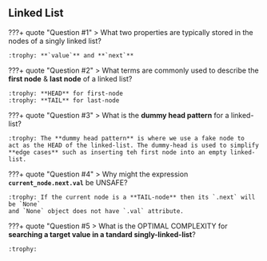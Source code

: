 ## Linked List

???+ quote "Question #1"
    > What two properties are typically stored in the nodes of a singly linked list?

    :trophy: **`value`** and **`next`**

???+ quote "Question #2"
    > What terms are commonly used to describe the **first node** & **last node** of a linked list?

    :trophy: **HEAD** for first-node 
    :trophy: **TAIL** for last-node

???+ quote "Question #3"
    > What is the **dummy head pattern** for a linked-list?
    
    :trophy: The **dummy head pattern** is where we use a fake node to 
    act as the HEAD of the linked-list. The dummy-head is used to simplify
    **edge cases** such as inserting teh first node into an empty linked-list.

???+ quote "Question #4"
    > Why might the expression **`current_node.next.val`** be UNSAFE?

    :trophy: If the current node is a **TAIL-node** then its `.next` will be `None`
    and `None` object does not have `.val` attribute.

???+ quote "Question #5
    > What is the OPTIMAL COMPLEXITY for **searching a target value in a tandard singly-linked-list**?
    
    :trophy: 

